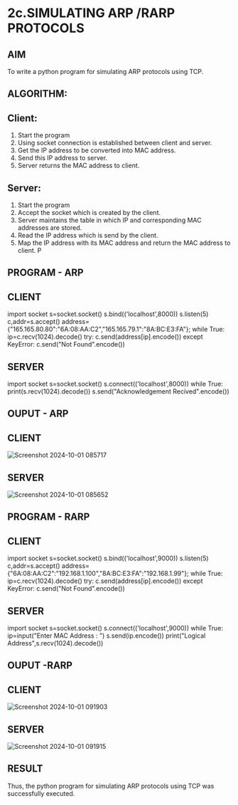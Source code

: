 # 2c.SIMULATING ARP /RARP PROTOCOLS
## AIM
To write a python program for simulating ARP protocols using TCP.
## ALGORITHM:
## Client:
1. Start the program
2. Using socket connection is established between client and server.
3. Get the IP address to be converted into MAC address.
4. Send this IP address to server.
5. Server returns the MAC address to client.
## Server:
1. Start the program
2. Accept the socket which is created by the client.
3. Server maintains the table in which IP and corresponding MAC addresses are
stored.
4. Read the IP address which is send by the client.
5. Map the IP address with its MAC address and return the MAC address to client.
P
## PROGRAM - ARP
## CLIENT
import socket
s=socket.socket()
s.bind(('localhost',8000))
s.listen(5)
c,addr=s.accept()
address={"165.165.80.80":"6A:08:AA:C2","165.165.79.1":"8A:BC:E3:FA"};
while True:
       ip=c.recv(1024).decode()
       try:
         c.send(address[ip].encode())
       except KeyError:
         c.send("Not Found".encode())
## SERVER
import socket
s=socket.socket()
s.connect(('localhost',8000))
while True:
    print(s.recv(1024).decode())
    s.send("Acknowledgement Recived".encode())
## OUPUT - ARP
## CLIENT
![Screenshot 2024-10-01 085717](https://github.com/user-attachments/assets/4c646b23-89b7-4ff6-bad7-404d78bdb859)
## SERVER
![Screenshot 2024-10-01 085652](https://github.com/user-attachments/assets/b090ae43-818b-4315-9f82-b4a04c418867)





## PROGRAM - RARP
## CLIENT 
import socket
s=socket.socket()
s.bind(('localhost',9000))
s.listen(5)
c,addr=s.accept()
address={"6A:08:AA:C2":"192.168.1.100","8A:BC:E3:FA":"192.168.1.99"};
while True:
       ip=c.recv(1024).decode()
       try:
          c.send(address[ip].encode())
       except KeyError:
         c.send("Not Found".encode())
## SERVER
import socket
s=socket.socket()
s.connect(('localhost',9000))
while True:
 ip=input("Enter MAC Address : ")
 s.send(ip.encode())
 print("Logical Address",s.recv(1024).decode())
## OUPUT -RARP
## CLIENT 
![Screenshot 2024-10-01 091903](https://github.com/user-attachments/assets/9d838507-99d8-4719-8ed7-1e668ea2a6d6)

## SERVER
![Screenshot 2024-10-01 091915](https://github.com/user-attachments/assets/7985ca80-87cc-423c-af72-e00f546d51df)




## RESULT
Thus, the python program for simulating ARP protocols using TCP was successfully 
executed.

